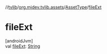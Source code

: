 //[tvlib](../../../index.md)/[org.mjdev.tvlib.assets](../index.md)/[AssetType](index.md)/[fileExt](file-ext.md)

# fileExt

[androidJvm]\
val [fileExt](file-ext.md): [String](https://kotlinlang.org/api/latest/jvm/stdlib/kotlin/-string/index.html)
